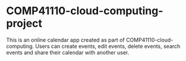# COMP41110-cloud-computing-project

This is an online calendar app created as part of COMP41110-cloud-computing. Users can create events, edit events, delete events, search events and share their calendar with another user.
